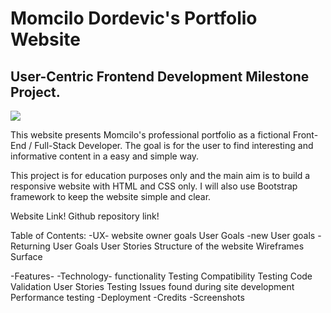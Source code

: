 # Momcilo Dordevic's Portfolio Website

## User-Centric Frontend Development Milestone Project.

![](https://i.gyazo.com/76c8151555065a9545411688bdba9dbe.png)

This website presents Momcilo's professional portfolio as a fictional Front-End / Full-Stack Developer.
The goal is for the user to find interesting and informative content in a easy and simple way.

This project is for education purposes only and the main aim is to build a responsive website with HTML and CSS only.
I will also use Bootstrap framework to keep the website simple and clear.

Website Link! Github repository link!

Table of Contents:
-UX- 
  website owner goals
  User Goals
    -new User goals
    -Returning User Goals
  User Stories
  Structure of the website
  Wireframes
  Surface

-Features-
-Technology-
  functionality Testing
  Compatibility Testing
  Code Validation
  User Stories Testing
  Issues found during site development
  Performance testing
-Deployment
-Credits
-Screenshots
